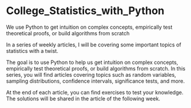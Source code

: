 # College_Statistics_with_Python
We use Python to get intuition on complex concepts, empirically test theoretical proofs, or build algorithms from scratch

In a series of weekly articles, I will be covering some important topics of statistics with a twist.  

The goal is to use Python to help us get intuition on complex concepts, empirically test theoretical proofs, or build algorithms from scratch. In this series, you will find articles covering topics such as random variables, sampling distributions, confidence intervals, significance tests, and more.  

At the end of each article, you can find exercises to test your knowledge. The solutions will be shared in the article of the following week.
